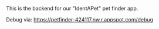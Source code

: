 This is the backend for our "IdentAPet" pet finder app.

Debug via:
https://petfinder-424117.nw.r.appspot.com/debug


